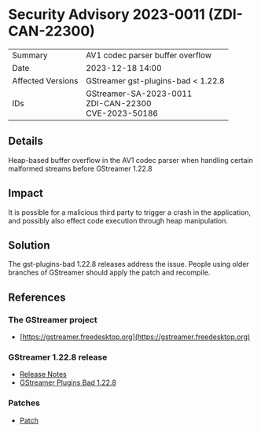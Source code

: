 # Security Advisory 2023-0011 (ZDI-CAN-22300)

<div class="vertical-table">

|                   |     |
| ----------------- | --- |
| Summary           | AV1 codec parser buffer overflow |
| Date              | 2023-12-18 14:00 |
| Affected Versions | GStreamer gst-plugins-bad < 1.22.8 |
| IDs               | GStreamer-SA-2023-0011<br/>ZDI-CAN-22300<br/>CVE-2023-50186 |

</div>

## Details

Heap-based buffer overflow in the AV1 codec parser when handling certain malformed streams before GStreamer 1.22.8

## Impact

It is possible for a malicious third party to trigger a crash in the application, and possibly also effect code execution through heap manipulation.

## Solution

The gst-plugins-bad 1.22.8 releases address the issue. People using older branches of GStreamer should apply the patch and recompile.

## References

### The GStreamer project

- [https://gstreamer.freedesktop.org](https://gstreamer.freedesktop.org)

### GStreamer 1.22.8 release

- [Release Notes](/releases/1.22/#1.22.8)  
- [GStreamer Plugins Bad 1.22.8](/src/gst-plugins-bad/gst-plugins-bad-1.22.8.tar.xz)

### Patches
- [Patch](https://gitlab.freedesktop.org/gstreamer/gstreamer/-/merge_requests/5823.patch)
